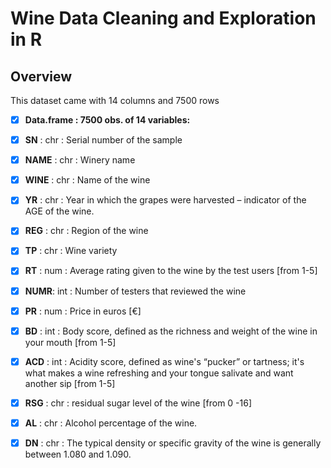 # Wine Data Cleaning and Exploration in R

## Overview 

This dataset came with 14 columns and 7500 rows 

- [x] **Data.frame :	7500 obs. of  14 variables:**
- [x] **SN** : chr  : Serial number of the sample 
- [x] **NAME** : chr  : Winery name
- [x] **WINE** : chr : Name of the wine
- [x] **YR**  : chr  : Year in which the grapes were harvested – indicator of the AGE of the wine. 
- [x] **REG** : chr  : Region of the wine
- [x] **TP**  : chr  : Wine variety
- [x] **RT**  : num  : Average rating given to the wine by the test users [from 1-5]
- [x] **NUMR**: int  : Number of testers that reviewed the wine
- [x] **PR**  : num  : Price in euros [€]
- [x] **BD**  : int  : Body score, defined as the richness and weight of the wine in your mouth [from 1-5]
- [x] **ACD** : int  : Acidity score, defined as wine's “pucker” or tartness; it's what makes a wine refreshing and your tongue salivate and want another sip [from 1-5]
- [x] **RSG** : chr  : residual sugar level of the wine [from 0 -16] 
- [x] **AL**  : chr  : Alcohol percentage of the wine. 
- [x] **DN**  : chr  : The typical density or specific gravity of the wine is generally between 1.080 and 1.090.


